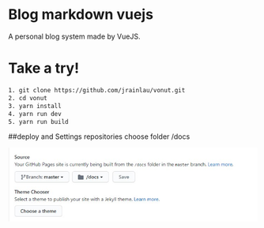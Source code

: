 # Blog markdown vuejs
A personal blog system made by VueJS.

# Take a try!
```
1. git clone https://github.com/jrainlau/vonut.git
2. cd vonut 
3. yarn install
4. yarn run dev
5. yarn run build

```
##deploy and Settings repositories choose folder /docs


![alt](https://github.com/imod668/blog/blob/master/screen.jpg)